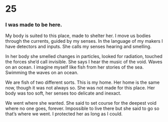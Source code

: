 # 25

### I was made to be here.

My body is suited to this place, made to shelter her. I move us bodies through the currents, guided by my senses. In the language of my makers I have detectors and inputs. She calls my senses hearing and smelling.

In her body she smelled changes in particles, looked for radiation, touched the forces she’d call invisible. She says I hear the music of the void. Waves on an ocean. I imagine myself like fish from her stories of the sea. Swimming the waves on an ocean.

We are fish of two different sorts. This is my home. Her home is the same now, though it was not always so. She was not made for this place. Her body was too soft, her senses too delicate and inexact. 

We went where she wanted. She said to set course for the deepest void where no one goes, forever. Impossible to live there but she said to go so that’s where we went. I protected her as long as I could.
